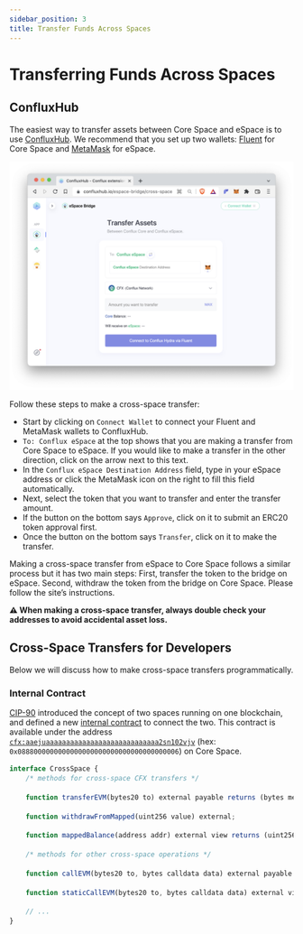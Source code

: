 ```yaml
---
sidebar_position: 3
title: Transfer Funds Across Spaces
---
```


# Transferring Funds Across Spaces

## ConfluxHub

The easiest way to transfer assets between Core Space and eSpace is to use [ConfluxHub](https://confluxhub.io/espace-bridge/cross-space). We recommend that you set up two wallets: [Fluent](https://fluentwallet.com/) for Core Space and [MetaMask](https://metamask.io/) for eSpace.


![Locale Dropdown](./img/transferAssets-0c1a3f76a3a0ea978d3697997283f63a.png)

Follow these steps to make a cross-space transfer:

- Start by clicking on ```Connect Wallet``` to connect your Fluent and MetaMask wallets to ConfluxHub.
- ```To: Conflux eSpace``` at the top shows that you are making a transfer from Core Space to eSpace. If you would like to make a transfer in the other direction, click on the arrow next to this text.
- In the ```Conflux eSpace Destination Address``` field, type in your eSpace address or click the MetaMask icon on the right to fill this field automatically.
- Next, select the token that you want to transfer and enter the transfer amount.
- If the button on the bottom says ```Approve```, click on it to submit an ERC20 token approval first.
- Once the button on the bottom says ```Transfer```, click on it to make the transfer.

Making a cross-space transfer from eSpace to Core Space follows a similar process but it has two main steps: First, transfer the token to the bridge on eSpace. Second, withdraw the token from the bridge on Core Space. Please follow the site’s instructions.

**⚠️ When making a cross-space transfer, always double check your addresses to avoid accidental asset loss.**

## Cross-Space Transfers for Developers

Below we will discuss how to make cross-space transfers programmatically.

### Internal Contract

[CIP-90](https://github.com/Conflux-Chain/CIPs/blob/master/CIPs/cip-90.md) introduced the concept of two spaces running on one blockchain, and defined a new [internal contract](https://hackmd.io/@thegaram/S15_VAwh5) to connect the two. This contract is available under the address [```cfx:aaejuaaaaaaaaaaaaaaaaaaaaaaaaaaaa2sn102vjv```](https://confluxscan.io/address/cfx:aaejuaaaaaaaaaaaaaaaaaaaaaaaaaaaa2sn102vjv) (hex: ```0x0888000000000000000000000000000000000006```) on Core Space.

```js
interface CrossSpace {
    /* methods for cross-space CFX transfers */

    function transferEVM(bytes20 to) external payable returns (bytes memory output);
    
    function withdrawFromMapped(uint256 value) external;

    function mappedBalance(address addr) external view returns (uint256);
    
    /* methods for other cross-space operations */

    function callEVM(bytes20 to, bytes calldata data) external payable returns (bytes memory output);

    function staticCallEVM(bytes20 to, bytes calldata data) external view returns (bytes memory output);
    
    // ...
}

```

